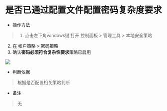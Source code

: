 # 是否已通过配置文件配置密码复杂度要求

- 操作方法
> 1. 点击左下角windows键 打开 控制面板 > 管理工具 > 本地安全策略
  2. 在 帐户策略 > 密码策略
  3. 确认**密码必须符合复杂性要求**策略已启用
  
![](https://do1-secure.oss-cn-beijing.aliyuncs.com/image6.png)

- 判断依据
> 根据是否配置相关策略判断

- 备注
> 无



